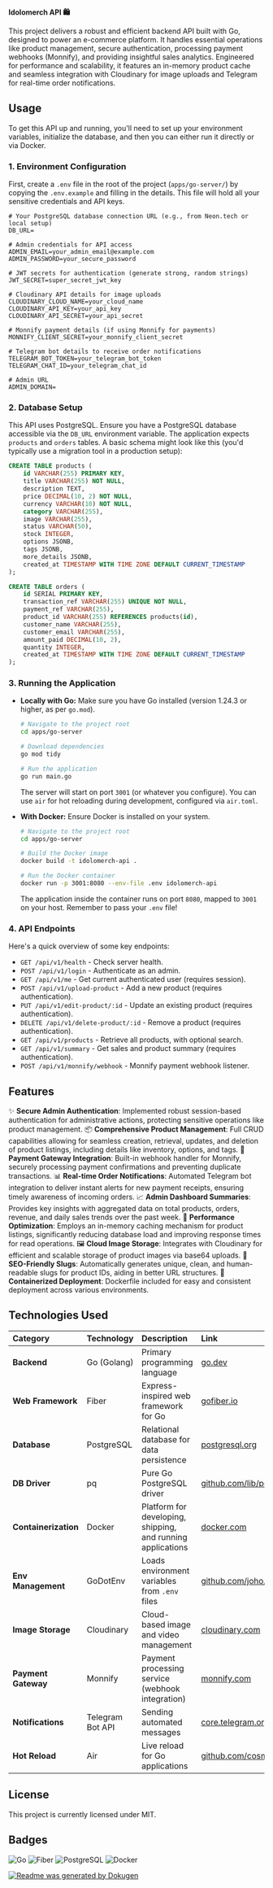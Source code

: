 **Idolomerch API 🛍️**

This project delivers a robust and efficient backend API built with Go, designed to power an e-commerce platform. It handles essential operations like product management, secure authentication, processing payment webhooks (Monnify), and providing insightful sales analytics. Engineered for performance and scalability, it features an in-memory product cache and seamless integration with Cloudinary for image uploads and Telegram for real-time order notifications.

## Usage

To get this API up and running, you'll need to set up your environment variables, initialize the database, and then you can either run it directly or via Docker.

### 1. Environment Configuration

First, create a `.env` file in the root of the project (`apps/go-server/`) by copying the `.env.example` and filling in the details. This file will hold all your sensitive credentials and API keys.

```dotenv
# Your PostgreSQL database connection URL (e.g., from Neon.tech or local setup)
DB_URL=

# Admin credentials for API access
ADMIN_EMAIL=your_admin_email@example.com
ADMIN_PASSWORD=your_secure_password

# JWT secrets for authentication (generate strong, random strings)
JWT_SECRET=super_secret_jwt_key

# Cloudinary API details for image uploads
CLOUDINARY_CLOUD_NAME=your_cloud_name
CLOUDINARY_API_KEY=your_api_key
CLOUDINARY_API_SECRET=your_api_secret

# Monnify payment details (if using Monnify for payments)
MONNIFY_CLIENT_SECRET=your_monnify_client_secret

# Telegram bot details to receive order notifications
TELEGRAM_BOT_TOKEN=your_telegram_bot_token
TELEGRAM_CHAT_ID=your_telegram_chat_id

# Admin URL
ADMIN_DOMAIN=
```

### 2. Database Setup

This API uses PostgreSQL. Ensure you have a PostgreSQL database accessible via the `DB_URL` environment variable. The application expects `products` and `orders` tables. A basic schema might look like this (you'd typically use a migration tool in a production setup):

```sql
CREATE TABLE products (
    id VARCHAR(255) PRIMARY KEY,
    title VARCHAR(255) NOT NULL,
    description TEXT,
    price DECIMAL(10, 2) NOT NULL,
    currency VARCHAR(10) NOT NULL,
    category VARCHAR(255),
    image VARCHAR(255),
    status VARCHAR(50),
    stock INTEGER,
    options JSONB,
    tags JSONB,
    more_details JSONB,
    created_at TIMESTAMP WITH TIME ZONE DEFAULT CURRENT_TIMESTAMP
);

CREATE TABLE orders (
    id SERIAL PRIMARY KEY,
    transaction_ref VARCHAR(255) UNIQUE NOT NULL,
    payment_ref VARCHAR(255),
    product_id VARCHAR(255) REFERENCES products(id),
    customer_name VARCHAR(255),
    customer_email VARCHAR(255),
    amount_paid DECIMAL(10, 2),
    quantity INTEGER,
    created_at TIMESTAMP WITH TIME ZONE DEFAULT CURRENT_TIMESTAMP
);
```

### 3. Running the Application

- **Locally with Go:**
  Make sure you have Go installed (version 1.24.3 or higher, as per `go.mod`).

  ```bash
  # Navigate to the project root
  cd apps/go-server

  # Download dependencies
  go mod tidy

  # Run the application
  go run main.go
  ```

  The server will start on port `3001` (or whatever you configure). You can use `air` for hot reloading during development, configured via `air.toml`.

- **With Docker:**
  Ensure Docker is installed on your system.

  ```bash
  # Navigate to the project root
  cd apps/go-server

  # Build the Docker image
  docker build -t idolomerch-api .

  # Run the Docker container
  docker run -p 3001:8080 --env-file .env idolomerch-api
  ```

  The application inside the container runs on port `8080`, mapped to `3001` on your host. Remember to pass your `.env` file!

### 4. API Endpoints

Here's a quick overview of some key endpoints:

- `GET /api/v1/health` - Check server health.
- `POST /api/v1/login` - Authenticate as an admin.
- `GET /api/v1/me` - Get current authenticated user (requires session).
- `POST /api/v1/upload-product` - Add a new product (requires authentication).
- `PUT /api/v1/edit-product/:id` - Update an existing product (requires authentication).
- `DELETE /api/v1/delete-product/:id` - Remove a product (requires authentication).
- `GET /api/v1/products` - Retrieve all products, with optional search.
- `GET /api/v1/summary` - Get sales and product summary (requires authentication).
- `POST /api/v1/monnify/webhook` - Monnify payment webhook listener.

## Features

✨ **Secure Admin Authentication**: Implemented robust session-based authentication for administrative actions, protecting sensitive operations like product management.
📦 **Comprehensive Product Management**: Full CRUD capabilities allowing for seamless creation, retrieval, updates, and deletion of product listings, including details like inventory, options, and tags.
💸 **Payment Gateway Integration**: Built-in webhook handler for Monnify, securely processing payment confirmations and preventing duplicate transactions.
📊 **Real-time Order Notifications**: Automated Telegram bot integration to deliver instant alerts for new payment receipts, ensuring timely awareness of incoming orders.
📈 **Admin Dashboard Summaries**: Provides key insights with aggregated data on total products, orders, revenue, and daily sales trends over the past week.
🚀 **Performance Optimization**: Employs an in-memory caching mechanism for product listings, significantly reducing database load and improving response times for read operations.
🖼️ **Cloud Image Storage**: Integrates with Cloudinary for efficient and scalable storage of product images via base64 uploads.
🔗 **SEO-Friendly Slugs**: Automatically generates unique, clean, and human-readable slugs for product IDs, aiding in better URL structures.
🐳 **Containerized Deployment**: Dockerfile included for easy and consistent deployment across various environments.

## Technologies Used

| Category             | Technology       | Description                                                 | Link                                                         |
| :------------------- | :--------------- | :---------------------------------------------------------- | :----------------------------------------------------------- |
| **Backend**          | Go (Golang)      | Primary programming language                                | [go.dev](https://go.dev/)                                    |
| **Web Framework**    | Fiber            | Express-inspired web framework for Go                       | [gofiber.io](https://gofiber.io/)                            |
| **Database**         | PostgreSQL       | Relational database for data persistence                    | [postgresql.org](https://www.postgresql.org/)                |
| **DB Driver**        | pq               | Pure Go PostgreSQL driver                                   | [github.com/lib/pq](https://github.com/lib/pq)               |
| **Containerization** | Docker           | Platform for developing, shipping, and running applications | [docker.com](https://www.docker.com/)                        |
| **Env Management**   | GoDotEnv         | Loads environment variables from `.env` files               | [github.com/joho/godotenv](https://github.com/joho/godotenv) |
| **Image Storage**    | Cloudinary       | Cloud-based image and video management                      | [cloudinary.com](https://cloudinary.com/)                    |
| **Payment Gateway**  | Monnify          | Payment processing service (webhook integration)            | [monnify.com](https://monnify.com/)                          |
| **Notifications**    | Telegram Bot API | Sending automated messages                                  | [core.telegram.org](https://core.telegram.org/bots/api)      |
| **Hot Reload**       | Air              | Live reload for Go applications                             | [github.com/cosmtrek/air](https://github.com/cosmtrek/air)   |

## License

This project is currently licensed under MIT.

## Badges

![Go](https://img.shields.io/badge/Go-1.24.3-00ADD8?style=for-the-badge&logo=go&logoColor=white)
![Fiber](https://img.shields.io/badge/Fiber-v2.52.8-00ADD8?style=for-the-badge&logo=fiber&logoColor=white)
![PostgreSQL](https://img.shields.io/badge/PostgreSQL-4169E1?style=for-the-badge&logo=postgresql&logoColor=white)
![Docker](https://img.shields.io/badge/Docker-2496ED?style=for-the-badge&logo=docker&logoColor=white)

[![Readme was generated by Dokugen](https://img.shields.io/badge/Readme%20was%20generated%20by-Dokugen-brightgreen)](https://www.npmjs.com/package/dokugen)
